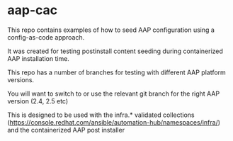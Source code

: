 # aap-cac

This repo contains examples of how to seed AAP configuration using a config-as-code approach.

It was created for testing postinstall content seeding during containerized AAP installation time.

This repo has a number of branches for testing with different AAP platform versions.

You will want to switch to or use the relevant git branch for the right AAP version (2.4, 2.5 etc)

This is designed to be used with the infra.* validated collections (https://console.redhat.com/ansible/automation-hub/namespaces/infra/) and the containerized AAP post installer
